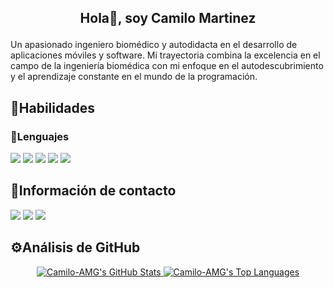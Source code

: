 ## <p align="center">Hola🙌, soy Camilo Martinez</p>
Un apasionado ingeniero biomédico y autodidacta en el desarrollo de aplicaciones móviles y software. Mi trayectoria combina la excelencia en el campo de la ingeniería biomédica con mi enfoque en el autodescubrimiento y el aprendizaje constante en el mundo de la programación.

## 🚀Habilidades
### 🦾Lenguajes

<p align="left">
  <a href="#" alt="Microsoft_Excel">
  <img src="https://img.shields.io/badge/Microsoft_Excel-217346?style=for-the-badge&logo=microsoft-excel&logoColor=white" /></a>
    
  <a href="#" alt="C#">
  <img src="https://img.shields.io/badge/C%23-239120?style=for-the-badge&logo=c-sharp&logoColor=white" /></a>
    
  <a href="#" alt="C++">
  <img src="https://img.shields.io/badge/C%2B%2B-00599C?style=for-the-badge&logo=c%2B%2B&logoColor=white" /></a>
    
  <a href="#" alt="Flutter">
  <img src="https://img.shields.io/badge/Flutter-02569B?style=for-the-badge&logo=flutter&logoColor=white" /></a>
    
  <a href="#" alt="Dart">
  <img src="https://img.shields.io/badge/Dart-0175C2?style=for-the-badge&logo=dart&logoColor=white" /></a>
</p>

## 🧾Información de contacto
<p align="left">
    
[<img src="https://img.shields.io/badge/WhatsApp-25D366?style=for-the-badge&logo=whatsapp&logoColor=white"/>](https://wa.me/3153048199)
[<img src="https://img.shields.io/badge/Gmail-D14836?style=for-the-badge&logo=gmail&logoColor=white" />](mailto:ing.camilo.amg@gmail.com)
[<img src="https://img.shields.io/badge/LinkedIn-0077B5?style=for-the-badge&logo=linkedin&logoColor=white" />](https://linkedin.com/in/camilo-amg)
</p>

## ⚙️Análisis de GitHub
<div align="center">
  <a href="https://github.com/anuraghazra/github-readme-stats">
    <img src="https://github-readme-stats.vercel.app/api?username=Camilo-AMG&theme=dracula" alt="Camilo-AMG's GitHub Stats" />
    <img src="https://github-readme-stats.vercel.app/api/top-langs/?username=Camilo-AMG&hide=html&layout=compact&theme=dracula" alt="Camilo-AMG's Top Languages" />
  </a>
</div>
